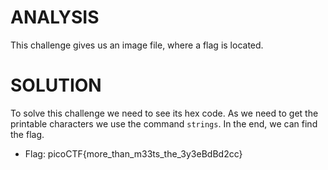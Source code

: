 # ANALYSIS
This challenge gives us an image file, where a flag is located.  
  

# SOLUTION
To solve this challenge we need to see its hex code. As we need to get the printable characters we use the command `strings`. In the end, we can find the flag.  
  

* Flag: picoCTF{more_than_m33ts_the_3y3eBdBd2cc}
